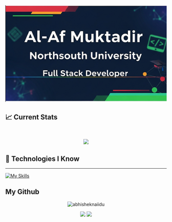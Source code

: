 ![Your Banner Alt Text](https://github.com/al-af-muktadir/al-af-muktadir/blob/main/ss.png)
## :chart_with_upwards_trend: Current Stats

<br />
<p align="center">
  <img width="60%" src="https://github-readme-streak-stats.herokuapp.com?user=al-af-muktadir&theme=react&hide_border=true&background=0D1117&stroke=0D1117&fire=FF1CF7&sideLabels=00F0FF&currStreakNum=FF1CF7&ring=FF1CF7&currStreakLabel=FF1CF7&sideNums=00F0FF" />
</p>

## 🚀 Technologies I Know

---


[![My Skills](https://skillicons.dev/icons?i=html,css,tailwind,js,react,next,ts,mongodb,postman,redux,nodejs,express,firebase,prisma,postgres)](https://skillicons.dev)


My Github 
---
<p align="center"> <img src="https://github-readme-stats.vercel.app/api?username=al-af-muktadir&show_icons=true&theme=gotham" alt="abhisheknaiidu" />
<p align="center"><img width="50%" src="https://github-readme-stats.vercel.app/api?username=al-af-muktadir&show_icons=true&count_private=true&theme=react&hide_border=true&bg_color=0D1117"/> <img width="45%" src="https://github-readme-stats.vercel.app/api/top-langs/?username=al-af-muktadir&show_icons=true&count_private=true&theme=react&hide_border=true&bg_color=0D1117&layout=compact"/>
</p>


